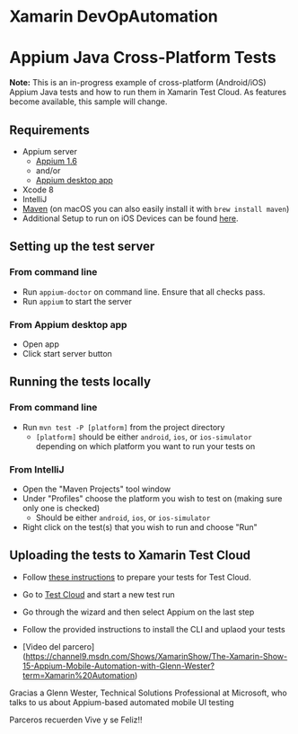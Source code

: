 # Xamarin DevOpAutomation


# Appium Java Cross-Platform Tests

**Note:** This is an in-progress example of cross-platform (Android/iOS) Appium Java tests and how to run them in Xamarin Test Cloud. As features become available, this sample will change.

## Requirements

+ Appium server
    + [Appium 1.6](https://www.npmjs.com/package/appium)
    + and/or
    + [Appium desktop app](http://appium.io/downloads.html)
+ Xcode 8
+ IntelliJ
+ [Maven](https://maven.apache.org/index.html) (on macOS you can also easily install it with `brew install maven`)
+ Additional Setup to run on iOS Devices can be found [here](http://appium.io/slate/en/master/?ruby#appium-on-real-ios-devices).

## Setting up the test server

### From command line

+ Run `appium-doctor` on command line. Ensure that all checks pass.
+ Run `appium` to start the server

### From Appium desktop app

+ Open app
+ Click start server button

## Running the tests locally

### From command line

+ Run `mvn test -P [platform]` from the project directory
    + `[platform]` should be either `android`, `ios`, or `ios-simulator` depending on which platform you want to run your tests on

### From IntelliJ
+ Open the "Maven Projects" tool window
+ Under "Profiles" choose the platform you wish to test on (making sure only one is checked)
    + Should be either `android`, `ios`, or `ios-simulator`
+ Right click on the test(s) that you wish to run and choose "Run"

## Uploading the tests to Xamarin Test Cloud

+ Follow [these instructions](https://docs.microsoft.com/en-us/mobile-center/test-cloud/preparing-for-upload/appium) to prepare your tests for Test Cloud.
+ Go to [Test Cloud](https://testcloud.xamarin.com/) and start a new test run
+ Go through the wizard and then select Appium on the last step
+ Follow the provided instructions to install the CLI and uplaod your tests

+ [Video del parcero] (https://channel9.msdn.com/Shows/XamarinShow/The-Xamarin-Show-15-Appium-Mobile-Automation-with-Glenn-Wester?term=Xamarin%20Automation)

Gracias a Glenn Wester, Technical Solutions Professional at Microsoft, who talks to us about Appium-based automated mobile UI testing

Parceros recuerden Vive y se Feliz!!
